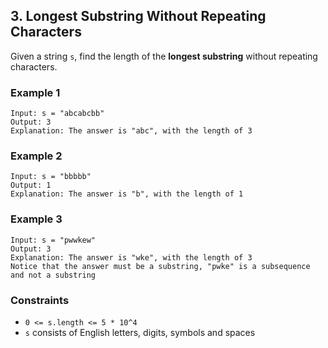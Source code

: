 
## 3. Longest Substring Without Repeating Characters

Given a string `s`, find the length of the **longest substring** without repeating characters.

### Example 1
```
Input: s = "abcabcbb"
Output: 3
Explanation: The answer is "abc", with the length of 3
```
### Example 2
```
Input: s = "bbbbb"
Output: 1
Explanation: The answer is "b", with the length of 1
```
### Example 3
```
Input: s = "pwwkew"
Output: 3
Explanation: The answer is "wke", with the length of 3  
Notice that the answer must be a substring, "pwke" is a subsequence and not a substring
```
### Constraints

* `0 <= s.length <= 5 * 10^4`
* `s` consists of English letters, digits, symbols and spaces
